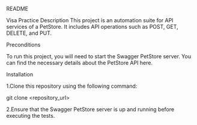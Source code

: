 README 


Visa Practice
Description
This project is an automation suite for API services of a PetStore. It includes API operations such as POST, GET, DELETE, and PUT.

Preconditions

To run this project, you will need to start the Swagger PetStore server. You can find the necessary details about the PetStore API here.

Installation

1.Clone this repository using the following command:

git clone <repository_url>

2.Ensure that the Swagger PetStore server is up and running before executing the tests.